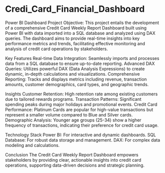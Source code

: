# Credi_Card_Financial_Dashboard
Power BI Dashboard
Project Objective: This project entails the development of a comprehensive Credit Card Weekly Report Dashboard built using Power BI with data imported into a SQL database and analyzed using DAX queries. The dashboard aims to provide real-time insights into key performance metrics and trends, facilitating effective monitoring and analysis of credit card operations by stakeholders.

Key Features
Real-time Data Integration: Seamlessly imports and processes data from a SQL database to ensure up-to-date reporting.
Advanced DAX Queries: Utilizes powerful DAX (Data Analysis Expressions) to create dynamic, in-depth calculations and visualizations.
Comprehensive Reporting: Tracks and displays metrics including revenue, transaction amounts, customer demographics, card types, and geographic trends.

Insights 
Customer Retention: High retention rate among existing customers due to tailored rewards programs.
Transaction Patterns: Significant spending peaks during major holidays and promotional events.
Credit Card Performance:
Platinum Cards are popular for high-value transactions but represent a smaller volume compared to Blue and Silver cards.
Demographic Analysis:
Younger age groups (25-34) show a higher frequency of transactions, indicating their preference for credit card usage.

Technology Stack
Power BI: For interactive and dynamic dashboards.
SQL Database: For robust data storage and management.
DAX: For complex data modeling and calculations.

Conclusion
The Credit Card Weekly Report Dashboard empowers stakeholders by providing clear, actionable insights into credit card operations, supporting data-driven decisions and strategic planning.
